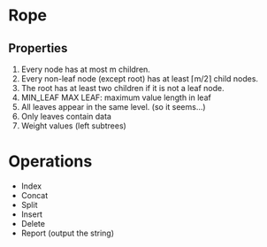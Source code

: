 # Rope

## Properties

1. Every node has at most m children.
2. Every non-leaf node (except root) has at least ⌈m/2⌉ child nodes.
3. The root has at least two children if it is not a leaf node.
4. MIN_LEAF MAX LEAF: maximum value length in leaf
5. All leaves appear in the same level. (so it seems...)
6. Only leaves contain data
7. Weight values (left subtrees)



# Operations

* Index
* Concat
* Split
* Insert
* Delete
* Report (output the string)
